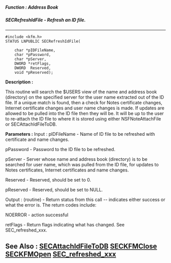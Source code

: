 ##### Function : Address Book
##### SECRefreshIdFile - Refresh an ID file.
---
```
#include <kfm.h>
STATUS LNPUBLIC SECRefreshIdFile(

	char *pIDFileName,
	char *pPassword,
	char *pServer,
	DWORD *retFlags,
	DWORD  Reserved,
	void *pReserved);
```
**Description :**

This routine will search the $USERS view of the name and address book 
(directory) on the specified server for the user name extracted out of the ID 
file.  If a unique match is found, then a check for Notes certificate changes, 
Internet certificate changes and user name changes is made.  If updates are 
allowed to be pulled into the ID file then they will be.  It will be up to the 
user to re-attach the ID file to where it is stored using either 
NSFNoteAttachFile or SECAttachIdFileToDB.

**Parameters :**
Input :
pIDFileName  -  Name of ID file to be refreshed with certificate and name changes.

pPassword  -  Password to the ID file to be refreshed.

pServer  -  Server whose name and address book (directory) is to be searched for user name, which was pulled from the ID file, for updates to Notes certificates, Internet certificates and name changes.

Reserved  -  Reserved, should be set to 0.

pReserved  -  Reserved, should be set to NULL.

Output :
(routine)  -  Return status from this call -- indicates either success or what the error is.   The return codes include:

NOERROR - action successful


retFlags  -  Return flags indicating what has changed.  See SEC_refreshed_xxx.


**See Also :**
[SECAttachIdFileToDB](/domino-c-api-docs/reference/Func/SECAttachIdFileToDB)
[SECKFMClose](/domino-c-api-docs/reference/Func/SECKFMClose)
[SECKFMOpen](/domino-c-api-docs/reference/Func/SECKFMOpen)
[SEC_refreshed_xxx](/domino-c-api-docs/reference/Symb/SEC_refreshed_xxx)
---
